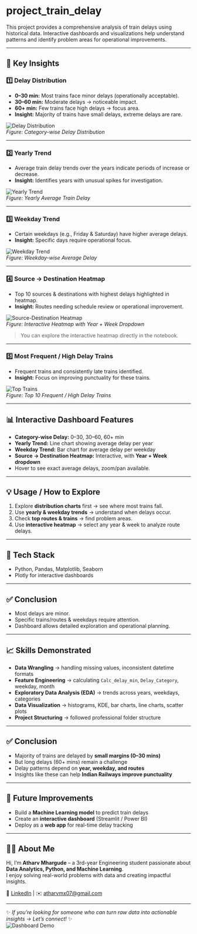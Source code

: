 # project_train_delay 


This project provides a comprehensive analysis of train delays using historical data. Interactive dashboards and visualizations help understand patterns and identify problem areas for operational improvements.

---

## 📝 Key Insights

### 1️⃣ Delay Distribution
- **0–30 min:** Most trains face minor delays (operationally acceptable).  
- **30–60 min:** Moderate delays → noticeable impact.  
- **60+ min:** Few trains face high delays → focus area.  
- **Insight:** Majority of trains have small delays, extreme delays are rare.

![Delay Distribution](figures/categorywise.png)  
*Figure: Category-wise Delay Distribution*

---

### 2️⃣ Yearly Trend
- Average train delay trends over the years indicate periods of increase or decrease.  
- **Insight:** Identifies years with unusual spikes for investigation.

![Yearly Trend](figures/yearly_trend.png)  
*Figure: Yearly Average Train Delay*

---

### 3️⃣ Weekday Trend
- Certain weekdays (e.g., Friday & Saturday) have higher average delays.  
- **Insight:** Specific days require operational focus.

![Weekday Trend](figures/weekday_trend.png)  
*Figure: Weekday-wise Average Delay*

---

### 4️⃣ Source → Destination Heatmap
- Top 10 sources & destinations with highest delays highlighted in heatmap.  
- **Insight:** Routes needing schedule review or operational improvement.

![Source-Destination Heatmap](figures/heatmap_example.png)  
*Figure: Interactive Heatmap with Year + Week Dropdown*

> You can explore the interactive heatmap directly in the notebook.

---

### 5️⃣ Most Frequent / High Delay Trains
- Frequent trains and consistently late trains identified.  
- **Insight:** Focus on improving punctuality for these trains.

![Top Trains](figures/heatmap_example.png)  
*Figure: Top 10 Frequent / High Delay Trains*

---

## 📊 Interactive Dashboard Features
- **Category-wise Delay:** 0–30, 30–60, 60+ min  
- **Yearly Trend:** Line chart showing average delay per year  
- **Weekday Trend:** Bar chart for average delay per weekday  
- **Source → Destination Heatmap:** Interactive, with **Year + Week dropdown**  
- Hover to see exact average delays, zoom/pan available.

---

## 💡 Usage / How to Explore
1. Explore **distribution charts** first → see where most trains fall.  
2. Use **yearly & weekday trends** → understand when delays occur.  
3. Check **top routes & trains** → find problem areas.  
4. Use **interactive heatmap** → select any year & week to analyze route delays.

---

## 🔧 Tech Stack
- Python, Pandas, Matplotlib, Seaborn  
- Plotly for interactive dashboards  

---

## ✅ Conclusion
- Most delays are minor.  
- Specific trains/routes & weekdays require attention.  
- Dashboard allows detailed exploration and operational planning.

---

## 📈 Skills Demonstrated  

- **Data Wrangling** → handling missing values, inconsistent datetime formats  
- **Feature Engineering** → calculating `Calc_delay_min`, `Delay_Category`, weekday, month  
- **Exploratory Data Analysis (EDA)** → trends across years, weekdays, categories  
- **Data Visualization** → histograms, KDE, bar charts, line charts, scatter plots  
- **Project Structuring** → followed professional folder structure  

---

## ✅ Conclusion  

- Majority of trains are delayed by **small margins (0–30 mins)**  
- But long delays (60+ mins) remain a challenge  
- Delay patterns depend on **year, weekday, and routes**  
- Insights like these can help **Indian Railways improve punctuality**  

---

## 🚀 Future Improvements  

- Build a **Machine Learning model** to predict train delays  
- Create an **interactive dashboard** (Streamlit / Power BI)  
- Deploy as a **web app** for real-time delay tracking  

---

## 👨‍💻 About Me  

Hi, I’m **Atharv Mhargude** – a 3rd-year Engineering student passionate about **Data Analytics, Python, and Machine Learning**.  
I enjoy solving real-world problems with data and creating impactful insights.  

🔗 [LinkedIn](https://www.linkedin.com/in/atharv-mhargude-b923b82a5/) | ✉️ atharvmx07@gmail.com  

---

✨ *If you’re looking for someone who can turn raw data into actionable insights → Let’s connect!* ✨  
![Dashboard Demo](figures/dashboard-demo.gif)
